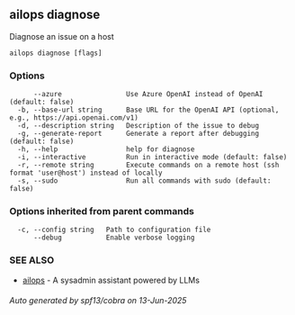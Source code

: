 ## ailops diagnose

Diagnose an issue on a host

```
ailops diagnose [flags]
```

### Options

```
      --azure                Use Azure OpenAI instead of OpenAI (default: false)
  -b, --base-url string      Base URL for the OpenAI API (optional, e.g., https://api.openai.com/v1)
  -d, --description string   Description of the issue to debug
  -g, --generate-report      Generate a report after debugging (default: false)
  -h, --help                 help for diagnose
  -i, --interactive          Run in interactive mode (default: false)
  -r, --remote string        Execute commands on a remote host (ssh format 'user@host') instead of locally
  -s, --sudo                 Run all commands with sudo (default: false)
```

### Options inherited from parent commands

```
  -c, --config string   Path to configuration file
      --debug           Enable verbose logging
```

### SEE ALSO

* [ailops](ailops.md)	 - A sysadmin assistant powered by LLMs

###### Auto generated by spf13/cobra on 13-Jun-2025
